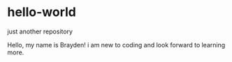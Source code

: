 # hello-world
just another repository

Hello, my name is Brayden!
i am new to coding and look forward to learning more.

